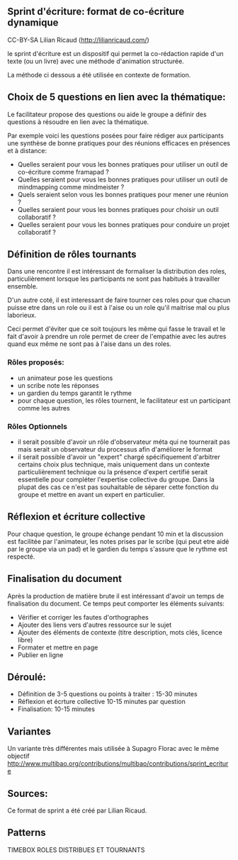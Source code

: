 ## Sprint d'écriture: format de co-écriture dynamique

CC-BY-SA Lilian Ricaud (http://lilianricaud.com/)

le sprint d'écriture est un dispositif qui permet la co-rédaction rapide d'un texte (ou un livre) avec une méthode d'animation structurée.

La méthode ci dessous a été utilisée en contexte de formation.

## Choix de 5 questions en lien avec la thématique:

Le facilitateur propose des questions ou aide le groupe a définir des questions à résoudre en lien avec la thématique.

Par exemple voici les questions posées pour faire rédiger aux participants une synthèse de bonne pratiques pour des réunions efficaces en présences et à distance: 
* Quelles seraient pour vous les bonnes pratiques pour utiliser un outil de co-écriture comme framapad ?
* Quelles seraient pour vous les bonnes pratiques pour utiliser un outil de mindmapping comme mindmeister ?
* Quels seraient selon vous les bonnes pratiques pour mener une réunion ?
* Quelles seraient pour vous les bonnes pratiques pour choisir un outil collaboratif ?
* Quelles seraient pour vous les bonnes pratiques pour conduire un projet collaboratif ?

## Définition de rôles tournants

Dans une rencontre il est intéressant de formaliser la distribution des roles, particulièrement lorsque les participants ne sont pas habitués à travailler ensemble. 

D'un autre coté, il est interessant de faire tourner ces roles pour que chacun puisse etre dans un role ou il est à l'aise ou un role qu'il maitrise mal ou plus laborieux. 

Ceci permet d'éviter que ce soit toujours les même qui fasse le travail et le fait d'avoir à prendre un role permet de creer de l'empathie avec les autres quand eux même ne sont pas à l'aise dans un des roles. 

### Rôles proposés:

* un animateur pose les questions
* un scribe note les réponses
* un gardien du temps garantit le rythme
* pour chaque question, les rôles tournent, le facilitateur est un participant comme les autres

### Rôles Optionnels
* il serait possible d'avoir un rôle d'observateur méta qui ne tournerait pas mais serait un observateur du processus afin d'améliorer le format
* il serait possible d'avoir un "expert" chargé spécifiquement d'arbitrer certains choix plus technique, mais uniquement dans un contexte particulièrement technique ou la présence d'expert certifié serait essentielle pour compléter l'expertise collective du groupe. Dans la plupat des cas ce n'est pas souhaitable de séparer cette fonction du groupe et mettre en avant un expert en particulier.

## Réflexion et écriture collective 

Pour chaque question, le groupe échange pendant 10 min et la discussion est facilitée par l'animateur, les notes prises par le scribe (qui peut etre aidé par le groupe via un pad) et le gardien du temps s'assure que le rythme est respecté.

## Finalisation du document

Après la production de matière brute il est intéressant d'avoir un temps de finalisation du document. Ce temps peut comporter les éléments suivants:

* Vérifier et corriger les fautes d'orthographes
* Ajouter des liens vers d'autres ressource sur le sujet
* Ajouter des éléments de contexte (titre description, mots clés, licence libre)
* Formater et mettre en page
* Publier en ligne

## Déroulé:

* Définition de 3-5 questions ou points à traiter : 15-30 minutes
* Réflexion et écrture collective 10-15 minutes par question
* Finalisation: 10-15 minutes


## Variantes

Un variante très différentes mais utilisée à Supagro Florac avec le même objectif
http://www.multibao.org/contributions/multibao/contributions/sprint_ecriture

## Sources:

Ce format de sprint a été créé par Lilian Ricaud.

## Patterns

TIMEBOX
ROLES DISTRIBUES ET TOURNANTS
